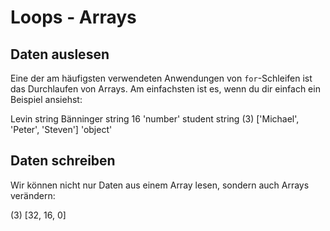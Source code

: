 # Loops - Arrays

<show-structure depth="2" />

## Daten auslesen

Eine der am häufigsten verwendeten Anwendungen von `for`-Schleifen ist das Durchlaufen von Arrays. Am einfachsten ist es, wenn du dir einfach ein
Beispiel ansiehst:

<tabs>
    <tab title="JavaScript">
        <code-block lang="javascript" src="array-loop.js"> 
        </code-block>
    </tab>
    <tab title="Output">
        <code-block lang="bash">
            Levin string
            Bänninger string
            16 'number'
            student string
            (3) ['Michael', 'Peter', 'Steven'] 'object'
        </code-block>
    </tab>
</tabs>

## Daten schreiben

Wir können nicht nur Daten aus einem Array lesen, sondern auch Arrays verändern:

<tabs>
    <tab title="JavaScript">
        <code-block lang="javascript" src="read-array.js"/>
    </tab>
    <tab title="Output">
        <code-block lang="bash">
            (3) [32, 16, 0]
        </code-block>
    </tab>

</tabs>
